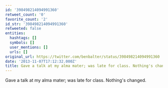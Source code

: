 ```yaml
---
id: '398498214094991360'
retweet_count: '0'
favorite_count: '2'
id_str: '398498214094991360'
retweeted: false
entities:
  hashtags: []
  symbols: []
  user_mentions: []
  urls: []
original_url: https://twitter.com/benbalter/status/398498214094991360
date: '2013-11-07T17:12:32.000Z'
title: Gave a talk at my alma mater; was late for class. Nothing's changed.
---
```


Gave a talk at my alma mater; was late for class. Nothing's changed.